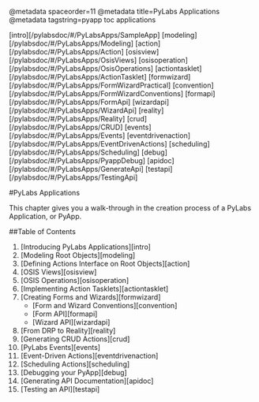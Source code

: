 @metadata spaceorder=11
@metadata title=PyLabs Applications
@metadata tagstring=pyapp toc applications

[intro][/pylabsdoc/#/PyLabsApps/SampleApp]
[modeling][/pylabsdoc/#/PyLabsApps/Modeling]
[action][/pylabsdoc/#/PyLabsApps/Action]
[osisview][/pylabsdoc/#/PyLabsApps/OsisViews]
[osisoperation][/pylabsdoc/#/PyLabsApps/OsisOperations]
[actiontasklet][/pylabsdoc/#/PyLabsApps/ActionTasklet]
[formwizard][/pylabsdoc/#/PyLabsApps/FormWizardPractical]
[convention][/pylabsdoc/#/PyLabsApps/FormWizardConventions]
[formapi][/pylabsdoc/#/PyLabsApps/FormApi]
[wizardapi][/pylabsdoc/#/PyLabsApps/WizardApi]
[reality][/pylabsdoc/#/PyLabsApps/Reality]
[crud][/pylabsdoc/#/PyLabsApps/CRUD]
[events][/pylabsdoc/#/PyLabsApps/Events]
[eventdrivenaction][/pylabsdoc/#/PyLabsApps/EventDrivenActions]
[scheduling][/pylabsdoc/#/PyLabsApps/Scheduling]
[debug][/pylabsdoc/#/PyLabsApps/PyappDebug]
[apidoc][/pylabsdoc/#/PyLabsApps/GenerateApi]
[testapi][/pylabsdoc/#/PyLabsApps/TestingApi]


#PyLabs Applications

This chapter gives you a walk-through in the creation process of a PyLabs Application, or PyApp.


##Table of Contents

1. [Introducing PyLabs Applications][intro]
2. [Modeling Root Objects][modeling]
3. [Defining Actions Interface on Root Objects][action]
4. [OSIS Views][osisview]
5. [OSIS Operations][osisoperation]
6. [Implementing Action Tasklets][actiontasklet]
7. [Creating Forms and Wizards][formwizard]
    * [Form and Wizard Conventions][convention]
    * [Form API][formapi]
    * [Wizard API][wizardapi]
8. [From DRP to Reality][reality]
9. [Generating CRUD Actions][crud]
10. [PyLabs Events][events]
10. [Event-Driven Actions][eventdrivenaction]
11. [Scheduling Actions][scheduling]
12. [Debugging your PyApp][debug]
13. [Generating API Documentation][apidoc]
14. [Testing an API][testapi]